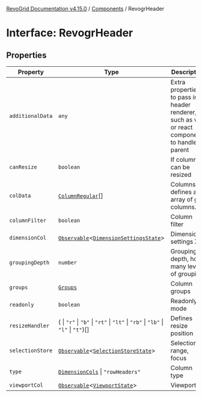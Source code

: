 [RevoGrid Documentation v4.15.0](README.md) / [Components](Namespace.Components.md) / RevogrHeader

# Interface: RevogrHeader

## Properties

| Property | Type | Description | Defined in |
| ------ | ------ | ------ | ------ |
| `additionalData` | `any` | Extra properties to pass into header renderer, such as vue or react components to handle parent | [src/components.d.ts:499](https://github.com/revolist/revogrid/blob/f57e3b1afae49404a5b6670c54899cb5770f47c4/src/components.d.ts#L499) |
| `canResize` | `boolean` | If columns can be resized | [src/components.d.ts:503](https://github.com/revolist/revogrid/blob/f57e3b1afae49404a5b6670c54899cb5770f47c4/src/components.d.ts#L503) |
| `colData` | [`ColumnRegular`](Interface.ColumnRegular.md)[] | Columns - defines an array of grid columns. | [src/components.d.ts:507](https://github.com/revolist/revogrid/blob/f57e3b1afae49404a5b6670c54899cb5770f47c4/src/components.d.ts#L507) |
| `columnFilter` | `boolean` | Column filter | [src/components.d.ts:511](https://github.com/revolist/revogrid/blob/f57e3b1afae49404a5b6670c54899cb5770f47c4/src/components.d.ts#L511) |
| `dimensionCol` | [`Observable`](TypeAlias.Observable.md)\<[`DimensionSettingsState`](Interface.DimensionSettingsState.md)\> | Dimension settings X | [src/components.d.ts:515](https://github.com/revolist/revogrid/blob/f57e3b1afae49404a5b6670c54899cb5770f47c4/src/components.d.ts#L515) |
| `groupingDepth` | `number` | Grouping depth, how many levels of grouping | [src/components.d.ts:519](https://github.com/revolist/revogrid/blob/f57e3b1afae49404a5b6670c54899cb5770f47c4/src/components.d.ts#L519) |
| `groups` | [`Groups`](TypeAlias.Groups.md) | Column groups | [src/components.d.ts:523](https://github.com/revolist/revogrid/blob/f57e3b1afae49404a5b6670c54899cb5770f47c4/src/components.d.ts#L523) |
| `readonly` | `boolean` | Readonly mode | [src/components.d.ts:527](https://github.com/revolist/revogrid/blob/f57e3b1afae49404a5b6670c54899cb5770f47c4/src/components.d.ts#L527) |
| `resizeHandler` | ( \| `"r"` \| `"b"` \| `"rt"` \| `"lt"` \| `"rb"` \| `"lb"` \| `"l"` \| `"t"`)[] | Defines resize position | [src/components.d.ts:531](https://github.com/revolist/revogrid/blob/f57e3b1afae49404a5b6670c54899cb5770f47c4/src/components.d.ts#L531) |
| `selectionStore` | [`Observable`](TypeAlias.Observable.md)\<[`SelectionStoreState`](TypeAlias.SelectionStoreState.md)\> | Selection, range, focus | [src/components.d.ts:535](https://github.com/revolist/revogrid/blob/f57e3b1afae49404a5b6670c54899cb5770f47c4/src/components.d.ts#L535) |
| `type` | [`DimensionCols`](TypeAlias.DimensionCols.md) \| `"rowHeaders"` | Column type | [src/components.d.ts:539](https://github.com/revolist/revogrid/blob/f57e3b1afae49404a5b6670c54899cb5770f47c4/src/components.d.ts#L539) |
| `viewportCol` | [`Observable`](TypeAlias.Observable.md)\<[`ViewportState`](Interface.ViewportState.md)\> | Viewport X | [src/components.d.ts:543](https://github.com/revolist/revogrid/blob/f57e3b1afae49404a5b6670c54899cb5770f47c4/src/components.d.ts#L543) |
